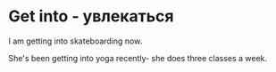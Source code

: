 # Get into - увлекаться

I am getting into skateboarding now.

She's been getting into yoga recently- she does three classes a week.
